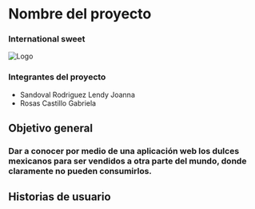 # Nombre del proyecto
### International sweet
![Logo](https://user-images.githubusercontent.com/80369054/192404751-0a032474-4cd4-4e0e-a768-b076b24be80e.png)

### Integrantes del proyecto

- Sandoval Rodriguez Lendy Joanna
- Rosas Castillo Gabriela

## Objetivo general
### Dar a conocer por medio de una aplicación web los dulces mexicanos para ser vendidos a otra parte del mundo, donde claramente no pueden consumirlos.

## Historias de usuario
